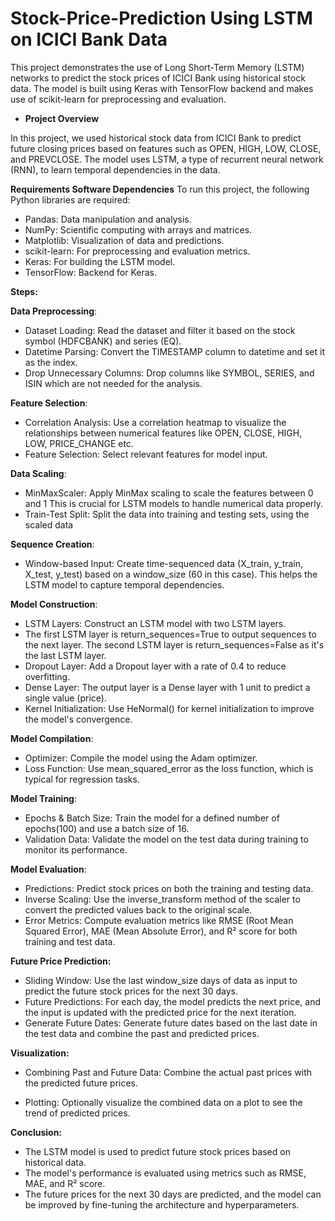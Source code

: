 # Stock-Price-Prediction Using LSTM on ICICI Bank Data

  This project demonstrates the use of Long Short-Term Memory (LSTM) networks to predict the stock prices of ICICI Bank using historical stock data. The model is built using Keras with TensorFlow backend and makes use of scikit-learn for preprocessing and evaluation.

* **Project Overview**
 
In this project, we used historical stock data from ICICI Bank to predict future closing prices based on features such as OPEN, HIGH, LOW, CLOSE, and PREVCLOSE. The model uses LSTM, a type of recurrent neural network (RNN), to learn temporal dependencies in the data.
 

**Requirements
Software Dependencies**
To run this project, the following Python libraries are required:

  * Pandas: Data manipulation and analysis.
  * NumPy: Scientific computing with arrays and matrices.
  * Matplotlib: Visualization of data and predictions.
  * scikit-learn: For preprocessing and evaluation metrics.
  * Keras: For building the LSTM model.
  * TensorFlow: Backend for Keras.

 **Steps:**
 
**Data Preprocessing**:

  * Dataset Loading: Read the dataset and filter it based on the stock symbol 
    (HDFCBANK) and series (EQ).
  * Datetime Parsing: Convert the TIMESTAMP column to datetime and set it as 
    the index.
  * Drop Unnecessary Columns: Drop columns like SYMBOL, SERIES, and ISIN 
    which are not needed for the analysis.
    
**Feature Selection**:

  * Correlation Analysis: Use a correlation heatmap to visualize the 
    relationships between numerical features like OPEN, CLOSE, HIGH, LOW, 
    PRICE_CHANGE etc.
  * Feature Selection: Select relevant features for model input.
    
**Data Scaling**:

  * MinMaxScaler: Apply MinMax scaling to scale the features between 0 and 1 
    This is crucial for LSTM models to handle numerical data properly.
  * Train-Test Split: Split the data into training and testing sets, using 
    the scaled data
    
**Sequence Creation**:

  * Window-based Input: Create time-sequenced data (X_train, y_train, 
    X_test, y_test) based on a window_size (60 in this case). This helps the 
    LSTM model to capture temporal dependencies.
    
**Model Construction**:

  * LSTM Layers: Construct an LSTM model with two LSTM layers.
  * The first LSTM layer is return_sequences=True to output sequences to 
    the next layer. 
    The second LSTM layer is return_sequences=False as it's the last LSTM 
     layer.
  * Dropout Layer: Add a Dropout layer with a rate of 0.4 to reduce 
     overfitting.
  * Dense Layer: The output layer is a Dense layer with 1 unit to predict a       single value (price).
  * Kernel Initialization: Use HeNormal() for kernel initialization to 
    improve the model's convergence.
    
**Model Compilation**:

  * Optimizer: Compile the model using the Adam optimizer.
  * Loss Function: Use mean_squared_error as the loss function, which is 
    typical for regression tasks.
    
**Model Training**:

  * Epochs & Batch Size: Train the model for a defined number of epochs(100) 
    and use a batch size of 16.
  * Validation Data: Validate the model on the test data during training to 
    monitor its performance.
    
**Model Evaluation**:

  * Predictions: Predict stock prices on both the training and testing data.
  * Inverse Scaling: Use the inverse_transform method of the scaler to 
     convert the predicted values back to the original scale.
  * Error Metrics: Compute evaluation metrics like RMSE (Root Mean Squared 
    Error), MAE (Mean Absolute Error), and R² score for both training and 
    test data.
    
**Future Price Prediction:**

* Sliding Window: Use the last window_size days of data as input to 
    predict the future stock prices for the next 30 days.
* Future Predictions: For each day, the model predicts the next price, and 
    the input is updated with the predicted price for the next iteration.
* Generate Future Dates: Generate future dates based on the last date in 
    the test data and combine the past and predicted prices.
    
**Visualization:**

  * Combining Past and Future Data: Combine the actual past prices with 
     the predicted future prices.
    
   * Plotting: Optionally visualize the combined data on a plot to see 
      the trend of predicted prices.
  

**Conclusion:**

  * The LSTM model is used to predict future stock prices based on 
     historical data.
  * The model's performance is evaluated using metrics such as RMSE, MAE, 
     and R² score.
  * The future prices for the next 30 days are predicted, and the model can 
     be improved by fine-tuning the architecture and hyperparameters.




 
     
      
